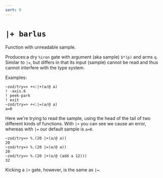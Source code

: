 ```yaml
---
sort: 9
---
```


`|+ barlus`
===========

Function with unreadable sample.

Produces:a dry `%iron` gate with argument (aka sample) `$*(p)` and arms
`q`. Similar to `|=`, but differs in that its input (sample) cannot be
read and thus cannot interfere with the type system.

Examples:

    ~zod/try=> +<:|+(a/@ a)
    ! -axis.6
    ! peek-park
    ! exit
    ~zod/try=> +<:|=(a/@ a)
    a=0

Here we're trying to read the sample, using the head of the tail of two different kinds of functions. With `|+` you can see we cause an error, whereas with `|=` our default sample is `a=0`.

    ~zod/try=> %.(20 |+(a/@ a))
    20
    ~zod/try=> %.(20 |=(a/@ a))
    20
    ~zod/try=> %.(20 |+(a/@ (add a 12)))
    32

Kicking a `|+` gate, however, is the same as `|=`.
